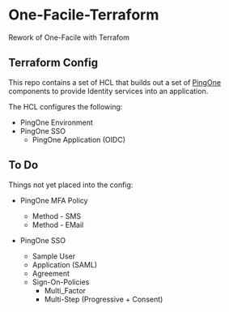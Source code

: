 # One-Facile-Terraform

Rework of One-Facile with Terrafom

## Terraform Config

This repo contains a set of HCL that builds out a set of [PingOne](https://www.pingidentity.com/en/try-ping.html) components to provide Identity services into an application.

The HCL configures the following:

* PingOne Environment
* PingOne SSO
  * PingOne Application (OIDC)

## To Do

Things not yet placed into the config:

* PingOne MFA Policy
  * Method - SMS
  * Method - EMail

* PingOne SSO
  * Sample User
  * Application (SAML)
  * Agreement
  * Sign-On-Policies
    * Multi_Factor
    * Multi-Step (Progressive + Consent)
